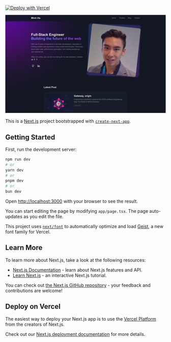 [![Deploy with Vercel](https://vercel.com/button)](https://vercel.com/new/clone?repository-url=https%3A%2F%2Fgithub.com%2Fhlminh2000%2Fportfolio&env=RESEND_API_KEY&envDescription=API%20key%20for%20Resend&envLink=https%3A%2F%2Fresend.com%2Fdocs%2Fsend-with-nextjs&redirect-url=buymeacoffee.com%2Fhlminh2000y&demo-title=My%20portfolio&demo-description=My%20own%20personal%20portfolio&demo-url=https%3A%2F%2Fminhha.vercel.app%2F&demo-image=https%3A%2F%2Fgithub.com%2Fhlminh2000%2Fportfolio%2Fblob%2Fmain%2Fscreenshot.png%3Fraw%3Dtrue)

[![screenshot](./screenshot.png)](https://minhha.vercel.app/)

This is a [Next.js](https://nextjs.org) project bootstrapped with [`create-next-app`](https://nextjs.org/docs/app/api-reference/cli/create-next-app).

## Getting Started

First, run the development server:

```bash
npm run dev
# or
yarn dev
# or
pnpm dev
# or
bun dev
```

Open [http://localhost:3000](http://localhost:3000) with your browser to see the result.

You can start editing the page by modifying `app/page.tsx`. The page auto-updates as you edit the file.

This project uses [`next/font`](https://nextjs.org/docs/app/building-your-application/optimizing/fonts) to automatically optimize and load [Geist](https://vercel.com/font), a new font family for Vercel.

## Learn More

To learn more about Next.js, take a look at the following resources:

- [Next.js Documentation](https://nextjs.org/docs) - learn about Next.js features and API.
- [Learn Next.js](https://nextjs.org/learn) - an interactive Next.js tutorial.

You can check out [the Next.js GitHub repository](https://github.com/vercel/next.js) - your feedback and contributions are welcome!

## Deploy on Vercel

The easiest way to deploy your Next.js app is to use the [Vercel Platform](https://vercel.com/new?utm_medium=default-template&filter=next.js&utm_source=create-next-app&utm_campaign=create-next-app-readme) from the creators of Next.js.

Check out our [Next.js deployment documentation](https://nextjs.org/docs/app/building-your-application/deploying) for more details.
